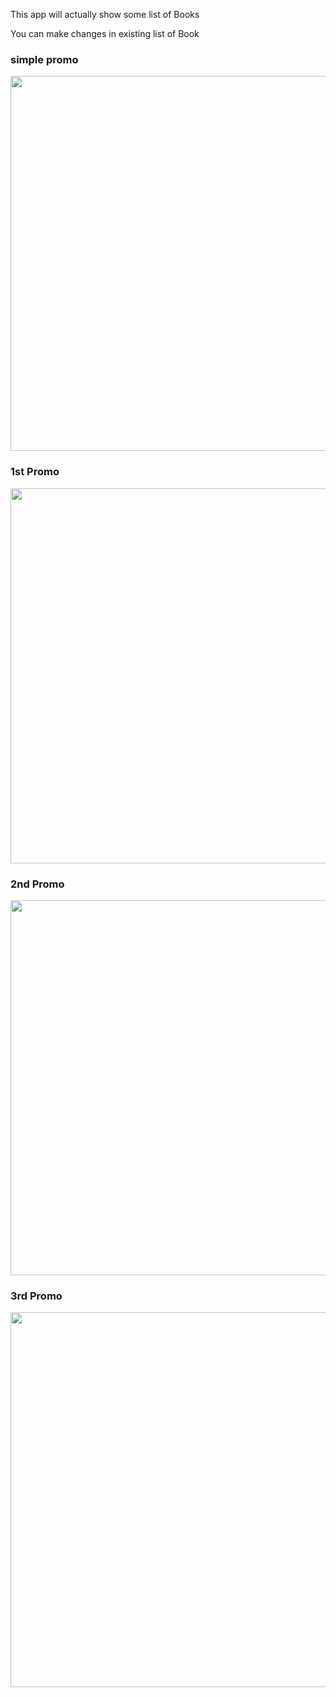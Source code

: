 This app will actually show some list of Books

You can make changes in existing list of Book

### simple promo
<img src ="Capture.PNGPNG" width ="600">

### 1st Promo
<img src ="1.PNG" width ="600">

### 2nd Promo
<img src ="2Capture.PNG.PNG" width ="600">

### 3rd Promo
<img src ="3Capture.PNG.PNG" width ="600">


